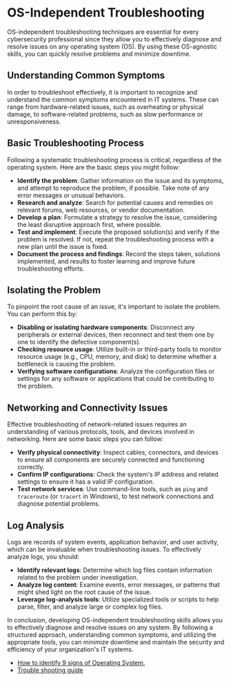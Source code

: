 # OS-Independent Troubleshooting

OS-independent troubleshooting techniques are essential for every cybersecurity professional since they allow you to effectively diagnose and resolve issues on any operating system (OS). By using these OS-agnostic skills, you can quickly resolve problems and minimize downtime.

## Understanding Common Symptoms

In order to troubleshoot effectively, it is important to recognize and understand the common symptoms encountered in IT systems. These can range from hardware-related issues, such as overheating or physical damage, to software-related problems, such as slow performance or unresponsiveness.

## Basic Troubleshooting Process

Following a systematic troubleshooting process is critical, regardless of the operating system. Here are the basic steps you might follow:

- **Identify the problem**: Gather information on the issue and its symptoms, and attempt to reproduce the problem, if possible. Take note of any error messages or unusual behaviors.
- **Research and analyze**: Search for potential causes and remedies on relevant forums, web resources, or vendor documentation.
- **Develop a plan**: Formulate a strategy to resolve the issue, considering the least disruptive approach first, where possible.
- **Test and implement**: Execute the proposed solution(s) and verify if the problem is resolved. If not, repeat the troubleshooting process with a new plan until the issue is fixed.
- **Document the process and findings**: Record the steps taken, solutions implemented, and results to foster learning and improve future troubleshooting efforts.

## Isolating the Problem

To pinpoint the root cause of an issue, it's important to isolate the problem. You can perform this by:

- **Disabling or isolating hardware components**: Disconnect any peripherals or external devices, then reconnect and test them one by one to identify the defective component(s).
- **Checking resource usage**: Utilize built-in or third-party tools to monitor resource usage (e.g., CPU, memory, and disk) to determine whether a bottleneck is causing the problem.
- **Verifying software configurations**: Analyze the configuration files or settings for any software or applications that could be contributing to the problem.

## Networking and Connectivity Issues

Effective troubleshooting of network-related issues requires an understanding of various protocols, tools, and devices involved in networking. Here are some basic steps you can follow:

- **Verify physical connectivity**: Inspect cables, connectors, and devices to ensure all components are securely connected and functioning correctly.
- **Confirm IP configurations**: Check the system's IP address and related settings to ensure it has a valid IP configuration.
- **Test network services**: Use command-line tools, such as `ping` and `traceroute` (or `tracert` in Windows), to test network connections and diagnose potential problems.

## Log Analysis

Logs are records of system events, application behavior, and user activity, which can be invaluable when troubleshooting issues. To effectively analyze logs, you should:

- **Identify relevant logs**: Determine which log files contain information related to the problem under investigation.
- **Analyze log content**: Examine events, error messages, or patterns that might shed light on the root cause of the issue.
- **Leverage log-analysis tools**: Utilize specialized tools or scripts to help parse, filter, and analyze large or complex log files.

In conclusion, developing OS-independent troubleshooting skills allows you to effectively diagnose and resolve issues on any system. By following a structured approach, understanding common symptoms, and utilizing the appropriate tools, you can minimize downtime and maintain the security and efficiency of your organization's IT systems.

- [How to identify 9 signs of Operating System.](https://bro4u.com/blog/how-to-identify-9-signs-of-operating-system)
- [Trouble shooting guide](https://cdnsm5-ss6.sharpschool.com/userfiles/servers/server_20856499/file/teacher%20pages/lindsay%20dolezal/it%20essentials/5.6.pdf)